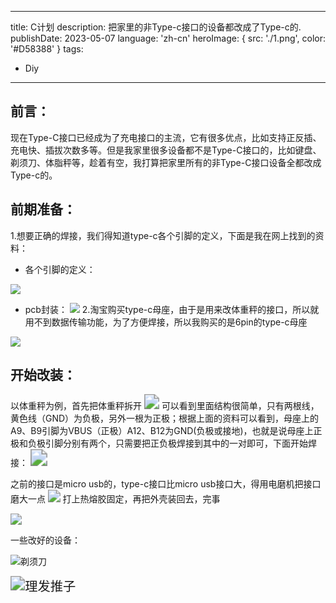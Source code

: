 
---
title: C计划
description: 把家里的非Type-c接口的设备都改成了Type-c的.
publishDate: 2023-05-07
language: 'zh-cn'
heroImage: { src: './1.png', color: '#D58388' }
tags:
  - Diy
---
## 前言：

现在Type-C接口已经成为了充电接口的主流，它有很多优点，比如支持正反插、充电快、插拔次数多等。但是我家里很多设备都不是Type-C接口的，比如键盘、剃须刀、体脂秤等，趁着有空，我打算把家里所有的非Type-C接口设备全都改成Type-c的。

前期准备：
----------------
1.想要正确的焊接，我们得知道type-c各个引脚的定义，下面是我在网上找到的资料：

 - 各个引脚的定义：

  ![](http://img.msx.ink/mmexport1703420752624.png)

 - pcb封装：
    ![](http://img.msx.ink/mmexport1703421616038.png)
    2.淘宝购买type-c母座，由于是用来改体重秤的接口，所以就用不到数据传输功能，为了方便焊接，所以我购买的是6pin的type-c母座

  ![](http://img.msx.ink/mmexport1703420748046.jpg)

开始改装：
----------------
以体重秤为例，首先把体重秤拆开
<img src="http://img.msx.ink/mmexport1703420769452.png" style="zoom:150%;" />
可以看到里面结构很简单，只有两根线，黄色线（GND）为负极，另外一根为正极；根据上面的资料可以看到，母座上的A9、B9引脚为VBUS（正极）A12、B12为GND(负极或接地)，也就是说母座上正极和负极引脚分别有两个，只需要把正负极焊接到其中的一对即可，下面开始焊接：
<img src="http://img.msx.ink/mmexport1703420677372.jpg" style="zoom:169%;" />

之前的接口是micro usb的，type-c接口比micro usb接口大，得用电磨机把接口磨大一点
<img src="http://img.msx.ink/mmexport1703420764537.png" style="zoom:123%;" />
打上热熔胶固定，再把外壳装回去，完事

<img src="http://img.msx.ink/mmexport1703420755233.png" style="zoom:110%;" />

一些改好的设备：

![剃须刀](http://img.msx.ink/mmexport1703420771071.png)

<img src="http://img.msx.ink/mmexport1703420756709.png" alt="理发推子" style="zoom:145%;" />